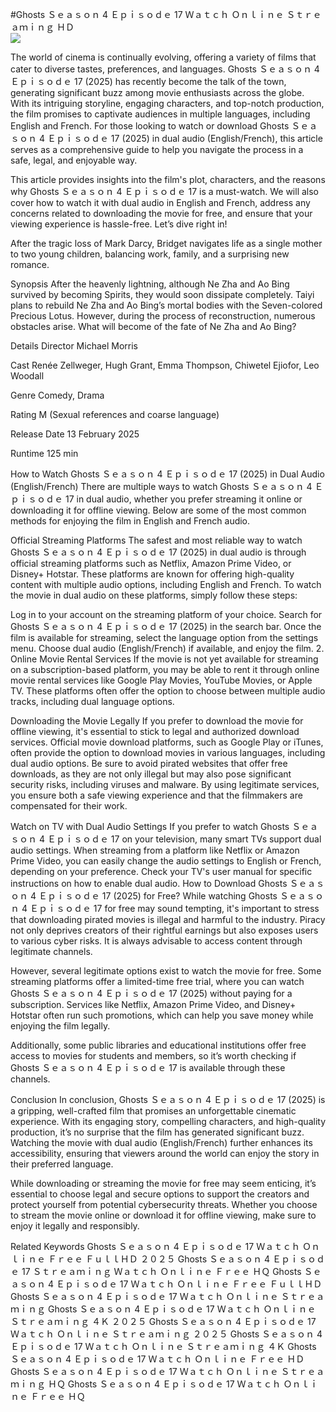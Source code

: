 #Ghosts Ｓｅａｓｏｎ 4 Ｅｐｉｓｏｄｅ 17 Ｗａｔｃｈ Ｏｎｌｉｎｅ Ｓｔｒｅａｍｉｎｇ ＨＤ  
[![](https://i.imgur.com/qSNzIqt.png)](https://movie.rssnews.media/wwkkpsN.php)  
  
The world of cinema is continually evolving, offering a variety of films that cater to diverse tastes, preferences, and languages. Ghosts Ｓｅａｓｏｎ 4 Ｅｐｉｓｏｄｅ 17 (2025) has recently become the talk of the town, generating significant buzz among movie enthusiasts across the globe. With its intriguing storyline, engaging characters, and top-notch production, the film promises to captivate audiences in multiple languages, including English and French. For those looking to watch or download Ghosts Ｓｅａｓｏｎ 4 Ｅｐｉｓｏｄｅ 17 (2025) in dual audio (English/French), this article serves as a comprehensive guide to help you navigate the process in a safe, legal, and enjoyable way.

This article provides insights into the film's plot, characters, and the reasons why Ghosts Ｓｅａｓｏｎ 4 Ｅｐｉｓｏｄｅ 17 is a must-watch. We will also cover how to watch it with dual audio in English and French, address any concerns related to downloading the movie for free, and ensure that your viewing experience is hassle-free. Let’s dive right in!

After the tragic loss of Mark Darcy, Bridget navigates life as a single mother to two young children, balancing work, family, and a surprising new romance.

Synopsis
After the heavenly lightning, although Ne Zha and Ao Bing survived by becoming Spirits, they would soon dissipate completely. Taiyi plans to rebuild Ne Zha and Ao Bing’s mortal bodies with the Seven-colored Precious Lotus. However, during the process of reconstruction, numerous obstacles arise. What will become of the fate of Ne Zha and Ao Bing?

Details
Director Michael Morris

Cast Renée Zellweger, Hugh Grant, Emma Thompson, Chiwetel Ejiofor, Leo Woodall

Genre Comedy, Drama

Rating M (Sexual references and coarse language)

Release Date 13 February 2025

Runtime 125 min

How to Watch Ghosts Ｓｅａｓｏｎ 4 Ｅｐｉｓｏｄｅ 17 (2025) in Dual Audio (English/French)
There are multiple ways to watch Ghosts Ｓｅａｓｏｎ 4 Ｅｐｉｓｏｄｅ 17 in dual audio, whether you prefer streaming it online or downloading it for offline viewing. Below are some of the most common methods for enjoying the film in English and French audio.

Official Streaming Platforms The safest and most reliable way to watch Ghosts Ｓｅａｓｏｎ 4 Ｅｐｉｓｏｄｅ 17 (2025) in dual audio is through official streaming platforms such as Netflix, Amazon Prime Video, or Disney+ Hotstar. These platforms are known for offering high-quality content with multiple audio options, including English and French.
To watch the movie in dual audio on these platforms, simply follow these steps:

Log in to your account on the streaming platform of your choice. Search for Ghosts Ｓｅａｓｏｎ 4 Ｅｐｉｓｏｄｅ 17 (2025) in the search bar. Once the film is available for streaming, select the language option from the settings menu. Choose dual audio (English/French) if available, and enjoy the film. 2. Online Movie Rental Services If the movie is not yet available for streaming on a subscription-based platform, you may be able to rent it through online movie rental services like Google Play Movies, YouTube Movies, or Apple TV. These platforms often offer the option to choose between multiple audio tracks, including dual language options.

Downloading the Movie Legally If you prefer to download the movie for offline viewing, it's essential to stick to legal and authorized download services. Official movie download platforms, such as Google Play or iTunes, often provide the option to download movies in various languages, including dual audio options.
Be sure to avoid pirated websites that offer free downloads, as they are not only illegal but may also pose significant security risks, including viruses and malware. By using legitimate services, you ensure both a safe viewing experience and that the filmmakers are compensated for their work.

Watch on TV with Dual Audio Settings If you prefer to watch Ghosts Ｓｅａｓｏｎ 4 Ｅｐｉｓｏｄｅ 17 on your television, many smart TVs support dual audio settings. When streaming from a platform like Netflix or Amazon Prime Video, you can easily change the audio settings to English or French, depending on your preference. Check your TV's user manual for specific instructions on how to enable dual audio.
How to Download Ghosts Ｓｅａｓｏｎ 4 Ｅｐｉｓｏｄｅ 17 (2025) for Free?
While watching Ghosts Ｓｅａｓｏｎ 4 Ｅｐｉｓｏｄｅ 17 for free may sound tempting, it's important to stress that downloading pirated movies is illegal and harmful to the industry. Piracy not only deprives creators of their rightful earnings but also exposes users to various cyber risks. It is always advisable to access content through legitimate channels.

However, several legitimate options exist to watch the movie for free. Some streaming platforms offer a limited-time free trial, where you can watch Ghosts Ｓｅａｓｏｎ 4 Ｅｐｉｓｏｄｅ 17 (2025) without paying for a subscription. Services like Netflix, Amazon Prime Video, and Disney+ Hotstar often run such promotions, which can help you save money while enjoying the film legally.

Additionally, some public libraries and educational institutions offer free access to movies for students and members, so it’s worth checking if Ghosts Ｓｅａｓｏｎ 4 Ｅｐｉｓｏｄｅ 17 is available through these channels.

Conclusion
In conclusion, Ghosts Ｓｅａｓｏｎ 4 Ｅｐｉｓｏｄｅ 17 (2025) is a gripping, well-crafted film that promises an unforgettable cinematic experience. With its engaging story, compelling characters, and high-quality production, it’s no surprise that the film has generated significant buzz. Watching the movie with dual audio (English/French) further enhances its accessibility, ensuring that viewers around the world can enjoy the story in their preferred language.

While downloading or streaming the movie for free may seem enticing, it’s essential to choose legal and secure options to support the creators and protect yourself from potential cybersecurity threats. Whether you choose to stream the movie online or download it for offline viewing, make sure to enjoy it legally and responsibly.

Related Keywords
Ghosts Ｓｅａｓｏｎ 4 Ｅｐｉｓｏｄｅ 17 Ｗａｔｃｈ Ｏｎｌｉｎｅ Ｆｒｅｅ ＦｕｌｌＨＤ ２０２５
Ghosts Ｓｅａｓｏｎ 4 Ｅｐｉｓｏｄｅ 17 Ｓｔｒｅａｍｉｎｇ Ｗａｔｃｈ Ｏｎｌｉｎｅ Ｆｒｅｅ ＨＱ
Ghosts Ｓｅａｓｏｎ 4 Ｅｐｉｓｏｄｅ 17 Ｗａｔｃｈ Ｏｎｌｉｎｅ Ｆｒｅｅ ＦｕｌｌＨＤ
Ghosts Ｓｅａｓｏｎ 4 Ｅｐｉｓｏｄｅ 17 Ｗａｔｃｈ Ｏｎｌｉｎｅ Ｓｔｒｅａｍｉｎｇ
Ghosts Ｓｅａｓｏｎ 4 Ｅｐｉｓｏｄｅ 17 Ｗａｔｃｈ Ｏｎｌｉｎｅ Ｓｔｒｅａｍｉｎｇ ４Ｋ ２０２５
Ghosts Ｓｅａｓｏｎ 4 Ｅｐｉｓｏｄｅ 17 Ｗａｔｃｈ Ｏｎｌｉｎｅ Ｓｔｒｅａｍｉｎｇ ２０２５
Ghosts Ｓｅａｓｏｎ 4 Ｅｐｉｓｏｄｅ 17 Ｗａｔｃｈ Ｏｎｌｉｎｅ Ｓｔｒｅａｍｉｎｇ ４Ｋ
Ghosts Ｓｅａｓｏｎ 4 Ｅｐｉｓｏｄｅ 17 Ｗａｔｃｈ Ｏｎｌｉｎｅ Ｆｒｅｅ ＨＤ
Ghosts Ｓｅａｓｏｎ 4 Ｅｐｉｓｏｄｅ 17 Ｗａｔｃｈ Ｏｎｌｉｎｅ Ｓｔｒｅａｍｉｎｇ ＨＱ
Ghosts Ｓｅａｓｏｎ 4 Ｅｐｉｓｏｄｅ 17 Ｗａｔｃｈ Ｏｎｌｉｎｅ Ｆｒｅｅ ＨＱ
